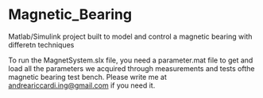 # Magnetic_Bearing
Matlab/Simulink project built to model and control a magnetic bearing with differetn techniques

To run the MagnetSystem.slx file, you need a parameter.mat file to get and load all the parameters 
we acquired through measurements and tests ofthe magnetic bearing test bench.
Please write me at andreariccardi.ing@gmail.com if you need it.
